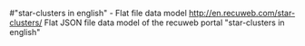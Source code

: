 #"star-clusters in english" - Flat file data model
http://en.recuweb.com/star-clusters/
Flat JSON file data model of the recuweb portal "star-clusters in english"
